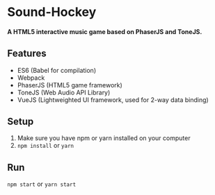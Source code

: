 # Sound-Hockey
#### A HTML5 interactive music game based on PhaserJS and ToneJS.

## Features
- ES6 (Babel for compilation)
- Webpack
- PhaserJS (HTML5 game framework)
- ToneJS (Web Audio API Library)
- VueJS (Lightweighted UI framework, used for 2-way data binding)

## Setup

1. Make sure you have npm or yarn installed on your computer
2. `npm install` or `yarn`

## Run
`npm start` or `yarn start`

